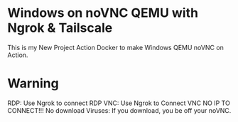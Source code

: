 # Windows on noVNC QEMU with Ngrok & Tailscale

This is my New Project Action Docker to make Windows QEMU noVNC on Action.

# Warning

RDP: Use Ngrok to connect RDP
VNC: Use Ngrok to Connect VNC
NO IP TO CONNECT!!!
No download Viruses: If you download, you be off your noVNC.
